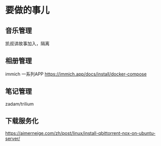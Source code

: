 # 要做的事儿

## 音乐管理

凯叔讲故事加入，隔离

## 相册管理 
immich
一系列APP
https://immich.app/docs/install/docker-compose

## 笔记管理
zadam/trilium

## 下载服务化
https://aimerneige.com/zh/post/linux/install-qbittorrent-nox-on-ubuntu-server/
